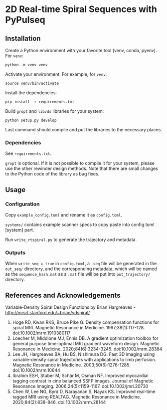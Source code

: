 # 2D Real-time Spiral Sequences with PyPulseq

## Installation

Create a Python environment with your favorite tool (venv, conda, pyenv). For `venv`:

```python -m venv venv```

Activate your environment. For example, for `venv`:

```source venv/bin/activate```

Install the dependencies:

```pip install -r requirements.txt```

Build `gropt` and `libvds` libraries for your system:

```python setup.py develop```

Last command should compile and put the libraries to the necessary places.

### Dependencies
See `requirements.txt`.

`gropt` is optional. If it is not possible to compile it for your system, please use the other rewinder design methods. Note that there are small changes to the Python code of the library as bug fixes.

## Usage

### Configuration

Copy `example_config.toml` and rename it as `config.toml`.

`systems/` contains example scanner specs to copy paste into config.toml [system] part.

Run `write_rtspiral.py` to generate the trajectory and metadata.

### Outputs

When `write_seq = true` in `config.toml`, a `.seq` file will be generated in the `out_seq/` directory, and the corresponding metadata, which will be named as the `sequence_hash.mat` as a `.mat` file will be put into `out_trajectory/` directory.

## References and Acknowledgements

Variable-Density Spiral Design Functions by Brian Hargreaves - http://mrsrl.stanford.edu/~brian/vdspiral/

1. Hoge RD, Kwan RKS, Bruce Pike G. Density compensation functions for spiral MRI. Magnetic Resonance in Medicine. 1997;38(1):117-128. doi:10.1002/mrm.1910380117
2. Loecher M, Middione MJ, Ennis DB. A gradient optimization toolbox for general purpose time-optimal MRI gradient waveform design. Magnetic Resonance in Medicine. 2020;84(6):3234-3245. doi:10.1002/mrm.28384
3. Lee JH, Hargreaves BA, Hu BS, Nishimura DG. Fast 3D imaging using variable-density spiral trajectories with applications to limb perfusion. Magnetic Resonance in Medicine. 2003;50(6):1276-1285. doi:10.1002/mrm.10644
4. Ibrahim ESH, Stuber M, Schär M, Osman NF. Improved myocardial tagging contrast in cine balanced SSFP images. Journal of Magnetic Resonance Imaging. 2006;24(5):1159-1167. doi:10.1002/jmri.20730
5. Chen W, Lee NG, Byrd D, Narayanan S, Nayak KS. Improved real-time tagged MRI using REALTAG. Magnetic Resonance in Medicine. 2020;84(2):838-846. doi:10.1002/mrm.28144
